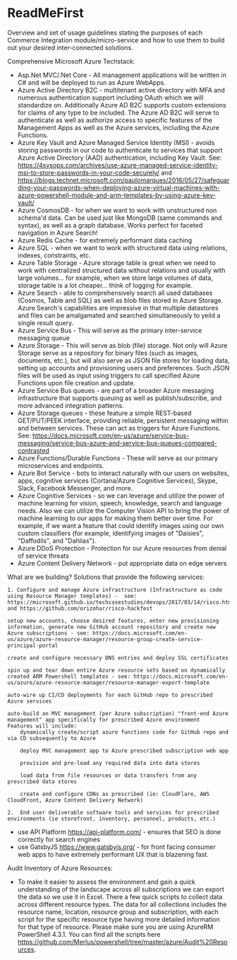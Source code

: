 # ReadMeFirst
Overview and set of usage guidelines stating the purposes of each Commerce Integration module/micro-service and how to use them to build out your desired inter-connected solutions.

Comprehensive Microsoft Azure Techstack: 
* Asp.Net MVC/.Net Core - All management applications will be written in C# and will be deployed to run as Azure WebApps.
* Azure Active Directory B2C - multitenant active directory with MFA and numerous authentication support including OAuth which we will standardize on.  Additionally Azure AD B2C supports custom extensions for claims of any type to be included.  The Azure AD B2C will serve to authenticate as well as authorize access to specific features of the Management Apps as well as the Azure services, including the Azure Functions.
* Azure Key Vault and Azure Managed Service Identity (MSI) - avoids storing passwords in our code to authenticate to services that support Azure Active Directory (AAD) authentication, including Key Vault.  See: https://4sysops.com/archives/use-azure-managed-service-identity-msi-to-store-passwords-in-your-code-securely/ and https://blogs.technet.microsoft.com/paulomarques/2016/05/27/safeguarding-your-passwords-when-deploying-azure-virtual-machines-with-azure-powershell-module-and-arm-templates-by-using-azure-key-vault/
* Azure CosmosDB - for when we want to work with unstructured non schema'd data.  Can be used just like MongoDB (same commands and syntax), as well as a graph database.  Works perfect for faceted navigation in Azure Search!
* Azure Redis Cache - for extremely performant data caching
* Azure SQL - when we want to work with structured data using relations, indexes, constraints, etc.
* Azure Table Storage - Azure storage table is great when we need to work with centralized structured data without relations and usually with large volumes... for example, when we store large volumes of data, storage table is a lot cheaper... think of logging for example.
* Azure Search - able to comprehensively search all used databases (Cosmos, Table and SQL) as well as blob files stored in Azure Storage.  Azure Search's capabilities are impressive in that multiple datastores and files can be amalgamated and searched simultaneously to yeild a single result query.
* Azure Service Bus - This will serve as the primary inter-service messaging queue
* Azure Storage - This will serve as blob (file) storage. Not only will Azure Storage serve as a repository for binary files (such as images, documents, etc.), but will also serve as JSON file stores for loading data, setting up accounts and provisioning users and preferences.  Such JSON files will be used as input using triggers to call specified Azure Functions upon file creation and update.
* Azure Service Bus queues - are part of a broader Azure messaging infrastructure that supports queuing as well as publish/subscribe, and more advanced integration patterns.
* Azure Storage queues - these feature a simple REST-based GET/PUT/PEEK interface, providing reliable, persistent messaging within and between services. These can act as triggers for Azure Functions.  See: https://docs.microsoft.com/en-us/azure/service-bus-messaging/service-bus-azure-and-service-bus-queues-compared-contrasted
* Azure Functions/Durable Functions - These will serve as our primary microservices and endpoints.
* Azure Bot Service - bots to interact naturally with our users on websites, apps, cognitive services (Cortana/Azure Cognitive Services), Skype, Slack, Facebook Messenger, and more.
* Azure Cognitive Services - so we can leverage and utilize the power of machine learning for vision, speech, knowledge, search and language needs. Also we can utilize the Computer Vision API to bring the power of machine learning to our apps for making them better over time. For example, if we want a feature that could identify images using our own custom classifiers (for example, identifying images of "Daisies", "Daffodils", and "Dahlias").
* Azure DDoS Protection - Protection for our Azure resources from denial of service threats
* Azure Content Delivery Network - put appropriate data on edge servers

What are we building?  Solutions that provide the following services:

	1. Configure and manage Azure infrastructure (Infrastructure as code using Resource Manager templates) -  see: https://microsoft.github.io/techcasestudies/devops/2017/03/14/risco.html and https://github.com/orizohar/risco-hackfest
	
	setup new accounts, choose desired features, enter new provisioning information, generate new GitHub account repository and create new Azure subscriptions - see: https://docs.microsoft.com/en-us/azure/azure-resource-manager/resource-group-create-service-principal-portal
	
	create and configure necessary DNS entries and deploy SSL certificates
	
	spin up and tear down entire Azure resource sets based on dynamically created ARM Powershell templates - see: https://docs.microsoft.com/en-us/azure/azure-resource-manager/resource-manager-export-template
		
	auto-wire up CI/CD deployments for each GitHub repo to prescribed Azure services
	
	auto-build an MVC management (per Azure subscription) "front-end Azure management" app specifically for prescribed Azure environment
	Features will include:
		dynamically create/script azure functions code for GitHub repo and via CD subsequently to Azure
	
		deploy MVC management app to Azure prescribed subscription web app
		
		provision and pre-load any required data into data stores
	
		load data from file resources or data transfers from any prescribed data stores
		
		create and configure CDNs as prescribed (ie: CloudFlare, AWS CloudFront, Azure Content Delivery Network)
		
	2.  End user deliverable software tools and services for prescribed environments (ie storefront, inventory, personnel, products, etc.)	
	
* use API Platform https://api-platform.com/	- ensures that SEO is done correctly for search engines
* use GatsbyJS https://www.gatsbyjs.org/ - for front facing consumer web apps to have extremely performant UX that is blazening fast. 

Audit Inventory of Azure Resources:
* To make it easier to assess the environment and gain a quick understanding of the landscape across all subscriptions we can export the data so we use it in Excel. There a few quick scripts to collect data across different resource types. The data for all collections includes the resource name, location, resource group and subscription, with each script for the specific resource type having more detailed information for that type of resource.  Please make sure you are using AzureRM PowerShell 4.3.1. You can find all the scripts here https://github.com/Merlus/powershell/tree/master/azure/Audit%20Resources.
